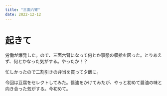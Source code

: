 ```yaml
---
title: "三面六臂"
date: 2022-12-12
---
```


# 起きて

労働が爆発した。ので、三面六臂になって何とか事態の収拾を図った。とりあえず、何とかなった気がする。やったか！？

忙しかったので二割引きの弁当を買って夕飯に。

今回は豆腐をセレクトしてみた。醤油をかけてみたが、やっと初めて醤油の味と向き合った気がする。今初めて。